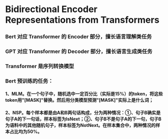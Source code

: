 # Bidirectional Encoder Representations from Transformers
### Bert 对应 Transformer 的 Encoder 部分，擅长语言理解类任务
### GPT 对应 Transformer 的 Decoder 部分，擅长语言生成类任务
### Transformer 是序列转换模型
### Bert 预训练的任务：
#### 1、MLM。在一个句子中，随机选中一定百分比（实际是15%）的token，将这些token用"[MASK]"替换。然后用分类模型预测"[MASK]"实际上是什么词；
#### 2、NSP。每个样本都是由A和B两句话构成，分为两种情况：①、句子B确实是句子A的下一句话，样本标签为IsNext；②、句子B不是句子A的下一句，句子B为语料中的其他随机句子，样本标签为NotNext。在样本集合中，两种情况的样本占比均为50%。